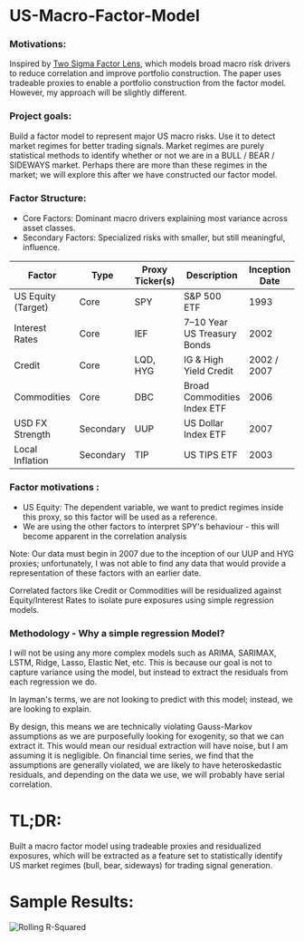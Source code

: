 # US-Macro-Factor-Model

### Motivations:
Inspired by [Two Sigma Factor Lens](https://www.twosigma.com/articles/thematic-research-introducing-the-two-sigma-factor-lens), which models broad macro risk drivers to reduce correlation and improve portfolio construction. The paper uses tradeable proxies to enable a portfolio construction from the factor model. However, my approach will be slightly different.


### Project goals:
Build a factor model to represent major US macro risks. Use it to detect market regimes for better trading signals. Market regimes are purely statistical methods to identify whether or not we are in a BULL / BEAR / SIDEWAYS market. Perhaps there are more than these regimes in the market; we will explore this after we have constructed our factor model. 
#####
### Factor Structure:
- Core Factors: Dominant macro drivers explaining most variance across asset classes. 
- Secondary Factors: Specialized risks with smaller, but still meaningful, influence.


| Factor            | Type       | Proxy Ticker(s) | Description                                | Inception Date |
|-------------------|------------|-----------------|--------------------------------------------|----------------|
| US Equity (Target)| Core       | SPY             | S&P 500 ETF                                | 1993           |
| Interest Rates    | Core       | IEF             | 7–10 Year US Treasury Bonds                | 2002           |
| Credit            | Core       | LQD, HYG        | IG & High Yield Credit                     | 2002 / 2007    |
| Commodities       | Core       | DBC             | Broad Commodities Index ETF                | 2006           |
| USD FX Strength   | Secondary  | UUP             | US Dollar Index ETF                        | 2007           |
| Local Inflation   | Secondary  | TIP             | US TIPS ETF                                | 2003           |


### Factor motivations : 
- US Equity: The dependent variable, we want to predict regimes inside this proxy, so this factor will be used as a reference.
- We are using the other factors to interpret SPY's behaviour - this will become apparent in the correlation analysis

Note: Our data must begin in 2007 due to the inception of our UUP and HYG proxies; unfortunately, I was not able to find any data that would provide a representation of these factors with an earlier date. 

Correlated factors like Credit or Commodities will be residualized against Equity/Interest Rates to isolate pure exposures using simple regression models. 

### Methodology - Why a simple regression Model?

I will not be using any more complex models such as ARIMA, SARIMAX, LSTM, Ridge, Lasso, Elastic Net, etc. This is because our goal is not to capture variance using the model, but instead to extract the residuals from each regression we do. 

In layman's terms, we are not looking to predict with this model; instead, we are looking to explain.

By design, this means we are technically violating Gauss-Markov assumptions as we are purposefully looking for exogenity, so that we can extract it. This would mean our residual extraction will have noise, but I am assuming it is negligible. On financial time series, we find that the assumptions are generally violated, we are likely to have heteroskedastic residuals, and depending on the data we use, we will probably have serial correlation. 



# TL;DR:
Built a macro factor model using tradeable proxies and residualized exposures, which will be extracted as a feature set to statistically identify US market regimes (bull, bear, sideways) for trading signal generation.


# Sample Results:
![Rolling R-Squared](ML/Models/R2_rolling.png)
